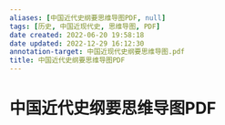 ```yaml
---
aliases: [中国近代史纲要思维导图PDF, null]
tags: [历史, 中国近现代史, 思维导图, PDF]
date created: 2022-06-20 19:58:18
date updated: 2022-12-29 16:12:30
annotation-target: 中国近现代史纲要思维导图.pdf
title: 中国近代史纲要思维导图PDF
---
```


# 中国近代史纲要思维导图PDF
